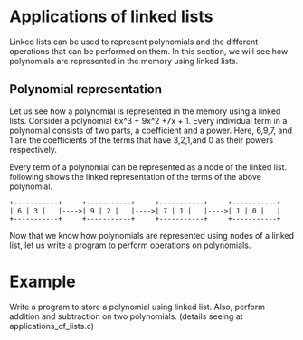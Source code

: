 # Applications of linked lists

Linked lists can be used to represent polynomials and the different operations that can be performed on them. In this section, we will see how polynomials are represented in the memory using linked lists.

## Polynomial representation

Let us see how a polynomial is represented in the memory using a linked lists. Consider a polynomial 6x^3 + 9x^2 +7x + 1. Every individual term in a polynomial consists of two parts, a coefficient and a power. Here, 6,9,7, and 1 are the coefficients of the terms that
have 3,2,1,and 0 as their powers respectively.

Every term of a polynomial can be represented as a node of the linked list. following shows the linked representation of the terms of the above polynomial.

    +-----------+     +-----------+     +-----------+     +-----------+
    | 6 | 3 |   |---->| 9 | 2 |   |---->| 7 | 1 |   |---->| 1 | 0 |   |
    +-----------+     +-----------+     +-----------+     +-----------+


Now that we know how polynomials are represented using nodes of a linked list, let us write a program to perform operations on polynomials.

# Example
Write a program to store a polynomial using linked list. Also, perform addition and subtraction on two polynomials.
(details seeing at applications_of_lists.c)